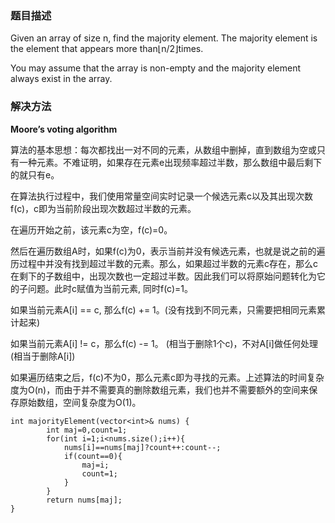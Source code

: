 ### 题目描述

Given an array of size n, find the majority element. The majority element is the element that appears more than⌊n/2⌋times. 

You may assume that the array is non-empty and the majority element always exist in the array.

### 解决方法

**Moore’s voting algorithm** 

算法的基本思想：每次都找出一对不同的元素，从数组中删掉，直到数组为空或只有一种元素。不难证明，如果存在元素e出现频率超过半数，那么数组中最后剩下的就只有e。 

在算法执行过程中，我们使用常量空间实时记录一个候选元素c以及其出现次数f(c)，c即为当前阶段出现次数超过半数的元素。 

在遍历开始之前，该元素c为空，f(c)=0。

然后在遍历数组A时，如果f(c)为0，表示当前并没有候选元素，也就是说之前的遍历过程中并没有找到超过半数的元素。那么，如果超过半数的元素c存在，那么c在剩下的子数组中，出现次数也一定超过半数。因此我们可以将原始问题转化为它的子问题。此时c赋值为当前元素, 同时f(c)=1。 

如果当前元素A[i] == c, 那么f(c) += 1。(没有找到不同元素，只需要把相同元素累计起来) 

如果当前元素A[i] != c，那么f(c) -= 1。 (相当于删除1个c)，不对A[i]做任何处理(相当于删除A[i]) 

如果遍历结束之后，f(c)不为0，那么元素c即为寻找的元素。上述算法的时间复杂度为O(n)，而由于并不需要真的删除数组元素，我们也并不需要额外的空间来保存原始数组，空间复杂度为O(1)。

```
int majorityElement(vector<int>& nums) {
        int maj=0,count=1;
        for(int i=1;i<nums.size();i++){
            nums[i]==nums[maj]?count++:count--;
            if(count==0){
                maj=i;
                count=1;
            }            
        }
        return nums[maj];
}
```
